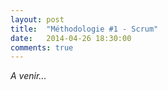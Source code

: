 ```yaml
---
layout: post
title:  "Méthodologie #1 - Scrum"
date:   2014-04-26 18:30:00
comments: true
---
```


*A venir...*
